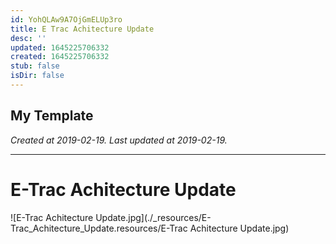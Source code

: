```yaml
---
id: YohQLAw9A7OjGmELUp3ro
title: E Trac Achitecture Update
desc: ''
updated: 1645225706332
created: 1645225706332
stub: false
isDir: false
---
```

My Template
---

_Created at 2019-02-19._
_Last updated at 2019-02-19._




---

# E-Trac Achitecture Update


![E-Trac Achitecture Update.jpg](./_resources/E-Trac_Achitecture_Update.resources/E-Trac Achitecture Update.jpg)

